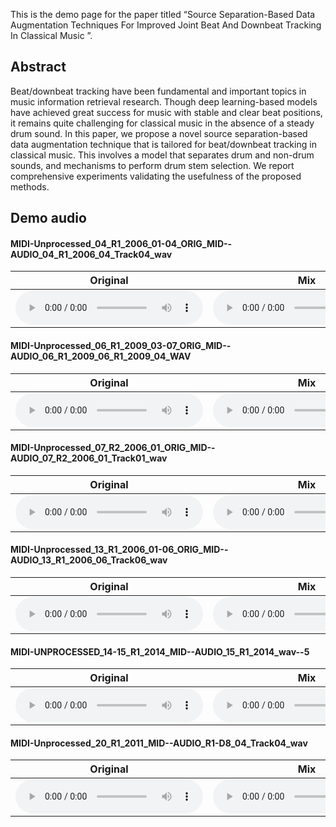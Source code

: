 
This is the demo page for the paper titled “Source Separation-Based Data Augmentation Techniques For Improved Joint Beat And Downbeat Tracking In Classical Music ”.


## Abstract
Beat/downbeat tracking have been fundamental and important topics in music information retrieval research. Though deep learning-based models have achieved great success for music with stable and clear beat positions, it remains quite challenging for classical music in the absence of a steady drum sound. In this paper, we propose a novel source separation-based data augmentation technique that is tailored for beat/downbeat tracking in classical music. This involves a model that separates drum and non-drum sounds, and mechanisms to perform drum stem selection. We report comprehensive experiments validating the usefulness of the proposed methods.

## Demo audio
#### MIDI-Unprocessed_04_R1_2006_01-04_ORIG_MID--AUDIO_04_R1_2006_04_Track04_wav 
|Original|   Mix   |exMixABSM|exMixOSFQ| 
|---|---|---|---| 
| <audio src="Demo_mp3\ori\cut_MIDI-Unprocessed_04_R1_2006_01-04_ORIG_MID--AUDIO_04_R1_2006_04_Track04_wav.mp3" controls="" preload=""></audio>|<audio src="Demo_mp3\Mix\cut_MIDI-Unprocessed_04_R1_2006_01-04_ORIG_MID--AUDIO_04_R1_2006_04_Track04_wav_click.mp3" controls="" preload=""></audio>|<audio src="Demo_mp3\exMixABSM\cut_MIDI-Unprocessed_04_R1_2006_01-04_ORIG_MID--AUDIO_04_R1_2006_04_Track04_wav_click.mp3" controls="" preload=""></audio>|<audio src="Demo_mp3\exMixOSFQ\cut_MIDI-Unprocessed_04_R1_2006_01-04_ORIG_MID--AUDIO_04_R1_2006_04_Track04_wav_click.mp3" controls="" preload=""></audio>| 
#### MIDI-Unprocessed_06_R1_2009_03-07_ORIG_MID--AUDIO_06_R1_2009_06_R1_2009_04_WAV 
|Original|   Mix   |exMixABSM|exMixOSFQ| 
|---|---|---|---| 
|<audio src="Demo_mp3\ori\cut_MIDI-Unprocessed_06_R1_2009_03-07_ORIG_MID--AUDIO_06_R1_2009_06_R1_2009_04_WAV.mp3" controls="" preload=""></audio>|<audio src="Demo_mp3\Mix\cut_MIDI-Unprocessed_06_R1_2009_03-07_ORIG_MID--AUDIO_06_R1_2009_06_R1_2009_04_WAV_click.mp3" controls="" preload=""></audio>|<audio src="Demo_mp3\exMixABSM\cut_MIDI-Unprocessed_06_R1_2009_03-07_ORIG_MID--AUDIO_06_R1_2009_06_R1_2009_04_WAV_click.mp3" controls="" preload=""></audio>|<audio src="Demo_mp3\exMixOSFQ\cut_MIDI-Unprocessed_06_R1_2009_03-07_ORIG_MID--AUDIO_06_R1_2009_06_R1_2009_04_WAV_click.mp3" controls="" preload=""></audio>| 
#### MIDI-Unprocessed_07_R2_2006_01_ORIG_MID--AUDIO_07_R2_2006_01_Track01_wav 
|Original|   Mix   |exMixABSM|exMixOSFQ| 
|---|---|---|---| 
|<audio src="Demo_mp3\ori\cut_MIDI-Unprocessed_07_R2_2006_01_ORIG_MID--AUDIO_07_R2_2006_01_Track01_wav.mp3" controls="" preload=""></audio>|<audio src="Demo_mp3\Mix\cut_MIDI-Unprocessed_07_R2_2006_01_ORIG_MID--AUDIO_07_R2_2006_01_Track01_wav_click.mp3" controls="" preload=""></audio>|<audio src="Demo_mp3\exMixABSM\cut_MIDI-Unprocessed_07_R2_2006_01_ORIG_MID--AUDIO_07_R2_2006_01_Track01_wav_click.mp3" controls="" preload=""></audio>|<audio src="Demo_mp3\exMixOSFQ\cut_MIDI-Unprocessed_07_R2_2006_01_ORIG_MID--AUDIO_07_R2_2006_01_Track01_wav_click.mp3" controls="" preload=""></audio>| 
#### MIDI-Unprocessed_13_R1_2006_01-06_ORIG_MID--AUDIO_13_R1_2006_06_Track06_wav 
|Original|   Mix   |exMixABSM|exMixOSFQ| 
|---|---|---|---| 
|<audio src="Demo_mp3\ori\cut_MIDI-Unprocessed_13_R1_2006_01-06_ORIG_MID--AUDIO_13_R1_2006_06_Track06_wav.mp3" controls="" preload=""></audio>|<audio src="Demo_mp3\Mix\cut_MIDI-Unprocessed_13_R1_2006_01-06_ORIG_MID--AUDIO_13_R1_2006_06_Track06_wav_click.mp3" controls="" preload=""></audio>|<audio src="Demo_mp3\exMixABSM\cut_MIDI-Unprocessed_13_R1_2006_01-06_ORIG_MID--AUDIO_13_R1_2006_06_Track06_wav_click.mp3" controls="" preload=""></audio>|<audio src="Demo_mp3\exMixOSFQ\cut_MIDI-Unprocessed_13_R1_2006_01-06_ORIG_MID--AUDIO_13_R1_2006_06_Track06_wav_click.mp3" controls="" preload=""></audio>| 
#### MIDI-UNPROCESSED_14-15_R1_2014_MID--AUDIO_15_R1_2014_wav--5 
|Original|   Mix   |exMixABSM|exMixOSFQ| 
|---|---|---|---| 
|<audio src="Demo_mp3\ori\cut_MIDI-UNPROCESSED_14-15_R1_2014_MID--AUDIO_15_R1_2014_wav--5.mp3" controls="" preload=""></audio>|<audio src="Demo_mp3\Mix\cut_MIDI-UNPROCESSED_14-15_R1_2014_MID--AUDIO_15_R1_2014_wav--5_click.mp3" controls="" preload=""></audio>|<audio src="Demo_mp3\exMixABSM\cut_MIDI-UNPROCESSED_14-15_R1_2014_MID--AUDIO_15_R1_2014_wav--5_click.mp3" controls="" preload=""></audio>|<audio src="Demo_mp3\exMixOSFQ\cut_MIDI-UNPROCESSED_14-15_R1_2014_MID--AUDIO_15_R1_2014_wav--5_click.mp3" controls="" preload=""></audio>| 
#### MIDI-Unprocessed_20_R1_2011_MID--AUDIO_R1-D8_04_Track04_wav 
|Original|   Mix   |exMixABSM|exMixOSFQ| 
|---|---|---|---| 
|<audio src="Demo_mp3\ori\cut_MIDI-Unprocessed_20_R1_2011_MID--AUDIO_R1-D8_04_Track04_wav.mp3" controls="" preload=""></audio>|<audio src="Demo_mp3\Mix\cut_MIDI-Unprocessed_20_R1_2011_MID--AUDIO_R1-D8_04_Track04_wav_click.mp3" controls="" preload=""></audio>|<audio src="Demo_mp3\exMixABSM\cut_MIDI-Unprocessed_20_R1_2011_MID--AUDIO_R1-D8_04_Track04_wav_click.mp3" controls="" preload=""></audio>|<audio src="Demo_mp3\exMixOSFQ\cut_MIDI-Unprocessed_20_R1_2011_MID--AUDIO_R1-D8_04_Track04_wav_click.mp3" controls="" preload=""></audio>| 
 
 
